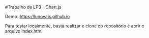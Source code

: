 #Trabalho de LP3 - Chart.js

Demo: https://lunovais.github.io

Para testar localmente, basta realizar o clone do repositório é abrir o arquivo index.html
